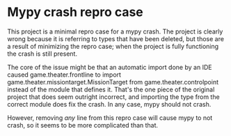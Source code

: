 # Mypy crash repro case

This project is a minimal repro case for a mypy crash. The project is clearly
wrong because it is referring to types that have been deleted, but those are a
result of minimizing the repro case; when the project is fully functioning the
crash is still present.

The core of the issue might be that an automatic import done by an IDE caused
game.theater.frontline to import game.theater.missiontarget.MissionTarget from
game.theater.controlpoint instead of the module that defines it. That's the one
piece of the original project that does seem outright incorrect, and importing
the type from the correct module does fix the crash. In any case, mypy should
not crash.

However, removing _any_ line from this repro case will cause mypy to not crash,
so it seems to be more complicated than that.
